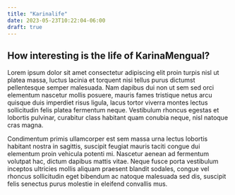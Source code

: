 ```yaml
---
title: "Karinalife"
date: 2023-05-23T10:22:04-06:00
draft: true
---
```


## How interesting is the life of KarinaMengual?

Lorem ipsum dolor sit amet consectetur adipiscing elit proin turpis nisl ut platea massa, luctus lacinia et torquent nisi tellus purus dictumst pellentesque semper malesuada. Nam dapibus dui non ut sem sed orci elementum nascetur mollis posuere, mauris fames tristique netus arcu quisque duis imperdiet risus ligula, lacus tortor viverra montes lectus sollicitudin felis platea fermentum neque. Vestibulum rhoncus egestas et lobortis pulvinar, curabitur class habitant quam conubia neque, nisl natoque cras magna.

Condimentum primis ullamcorper est sem massa urna lectus lobortis habitant nostra in sagittis, suscipit feugiat mauris taciti congue dui elementum proin vehicula potenti mi. Nascetur aenean ad fermentum volutpat hac, dictum dapibus mattis vitae. Neque fusce porta vestibulum inceptos ultricies mollis aliquam praesent blandit sodales, congue vel rhoncus sollicitudin eget bibendum ac natoque malesuada sed dis, suscipit felis senectus purus molestie in eleifend convallis mus.